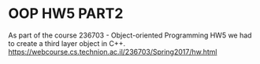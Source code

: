 # OOP HW5 PART2
As part of the course 236703 - Object-oriented Programming HW5 we had to create a third layer object in C++.
https://webcourse.cs.technion.ac.il/236703/Spring2017/hw.html

